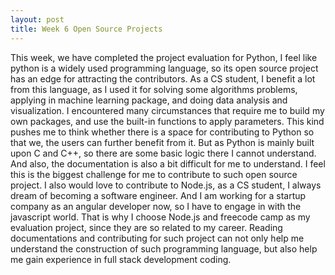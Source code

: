 ```yaml
---
layout: post
title: Week 6 Open Source Projects
---
```


This week, we have completed the project evaluation for Python, I feel like python is a widely used programming language, so its open source project has an edge for attracting the contributors. As a CS student, I benefit a lot from this language, as I used it for solving some algorithms problems, applying in machine learning package, and doing data analysis and visualization. I encountered many circumstances that require me to build my own packages, and use the built-in functions to apply parameters. <!--more-->This kind pushes me to think whether there is a space for contributing to Python so that we, the users can further benefit from it. But as Python is mainly built upon C and C++, so there are some basic logic there I cannot understand. And also, the documentation is also a bit difficult for me to understand. I feel this is the biggest challenge for me to contribute to such open source project. I also would love to contribute to Node.js, as a CS student, I always dream of becoming a software engineer. And I am working for a startup company as an angular developer now, so I have to engage in with the javascript world. That is why I choose Node.js and freecode camp as my evaluation project, since they are so related to my career. Reading documentations and contributing for such project can not only help me understand the construction of such programming language, but also help me gain experience in full stack development coding.